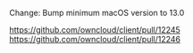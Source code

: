 Change: Bump minimum macOS version to 13.0

https://github.com/owncloud/client/pull/12245
https://github.com/owncloud/client/pull/12246